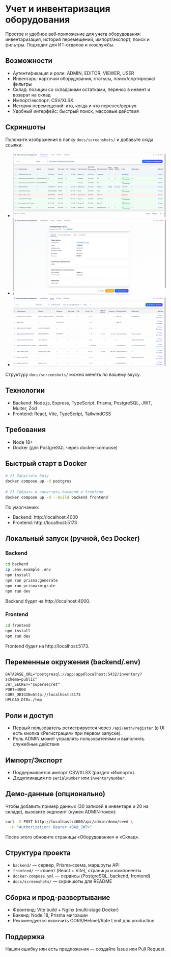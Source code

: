 # Учет и инвентаризация оборудования

Простое и удобное веб‑приложение для учета оборудования: инвентаризация, история перемещений, импорт/экспорт, поиск и фильтры. Подходит для ИТ‑отделов и хозслужбы.

## Возможности
- Аутентификация и роли: ADMIN, EDITOR, VIEWER, USER
- Инвентарь: карточки оборудования, статусы, поиск/сортировка/фильтры
- Склад: позиции со складскими остатками, перенос в инвент и возврат на склад
- Импорт/экспорт: CSV/XLSX
- История перемещений: кто, когда и что перенес/вернул
- Удобный интерфейс: быстрый поиск, массовые действия

## Скриншоты
Положите изображения в папку `docs/screenshots/` и добавьте сюда ссылки:
- ![Главный список](docs/screenshots/1-list.png)
- ![Карточка оборудования](docs/screenshots/2-detail.png)
- ![Склад](docs/screenshots/3-warehouse.png)

Структуру `docs/screenshots/` можно менять по вашему вкусу.

## Технологии
- Backend: Node.js, Express, TypeScript, Prisma, PostgreSQL, JWT, Multer, Zod
- Frontend: React, Vite, TypeScript, TailwindCSS

## Требования
- Node 18+
- Docker (для PostgreSQL через docker-compose)

## Быстрый старт в Docker
```bash
# 1) Запустить базу
docker compose up -d postgres

# 2) Собрать и запустить backend и frontend
docker compose up -d --build backend frontend
```
По умолчанию:
- Backend: http://localhost:4000
- Frontend: http://localhost:5173

## Локальный запуск (ручной, без Docker)
### Backend
```bash
cd backend
cp .env.example .env
npm install
npm run prisma:generate
npm run prisma:migrate
npm run dev
```
Backend будет на http://localhost:4000.

### Frontend
```bash
cd frontend
npm install
npm run dev
```
Frontend будет на http://localhost:5173.

## Переменные окружения (backend/.env)
```
DATABASE_URL="postgresql://app:app@localhost:5432/inventory?schema=public"
JWT_SECRET="supersecret"
PORT=4000
CORS_ORIGIN=http://localhost:5173
UPLOAD_DIR=./tmp
```


## Роли и доступ
- Первый пользователь регистрируется через `/api/auth/register` (в UI есть кнопка «Регистрация» при первом запуске).
- Роль ADMIN может управлять пользователями и выполнять служебные действия.

## Импорт/Экспорт
- Поддерживается импорт CSV/XLSX (раздел «Импорт»).
- Дедупликация по `serialNumber` или `inventoryNumber`.

## Демо‑данные (опционально)
Чтобы добавить пример данных (30 записей в инвентаре и 20 на складе), вызовите эндпоинт (нужен ADMIN‑токен):
```bash
curl -X POST http://localhost:4000/api/admin/demo/seed \
  -H "Authorization: Bearer <ВАШ_JWT>"
```
После этого обновите страницы «Оборудование» и «Склад».

## Структура проекта
- `backend/` — сервер, Prisma‑схема, маршруты API
- `frontend/` — клиент (React + Vite), страницы и компоненты
- `docker-compose.yml` — сервисы (PostgreSQL, backend, frontend)
- `docs/screenshots/` — скриншоты для README

## Сборка и прод‑развертывание
- Фронтенд: Vite build + Nginx (multi‑stage Docker)
- Бэкенд: Node 18, Prisma миграции
- Рекомендуется включить CORS/Helmet/Rate Limit для production

## Поддержка
Нашли ошибку или есть предложения — создайте Issue или Pull Request.

